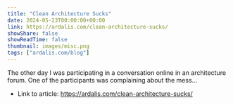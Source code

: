 ```yaml
---
title: "Clean Architecture Sucks"
date: 2024-05-23T00:00:00+00:00
link: https://ardalis.com/clean-architecture-sucks/
showShare: false
showReadTime: false
thumbnail: images/misc.png
tags: ["ardalis.com/blog"]
---
```

The other day I was participating in a conversation online in an architecture forum. One of the participants was complaining about the mess…

- Link to article: https://ardalis.com/clean-architecture-sucks/